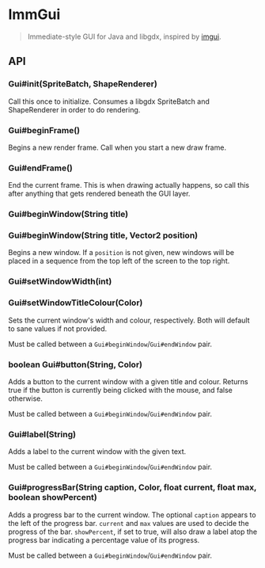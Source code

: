 # ImmGui
> Immediate-style GUI for Java and libgdx, inspired by
> [imgui](https://github.com/ocornut/imgui).

## API

### Gui#init(SpriteBatch, ShapeRenderer)

Call this once to initialize. Consumes a libgdx SpriteBatch and ShapeRenderer in
order to do rendering.


### Gui#beginFrame()

Begins a new render frame. Call when you start a new draw frame.


### Gui#endFrame()

End the current frame. This is when drawing actually happens, so call this after
anything that gets rendered beneath the GUI layer.


### Gui#beginWindow(String title)
### Gui#beginWindow(String title, Vector2 position)

Begins a new window. If a `position` is not given, new windows will be placed in
a sequence from the top left of the screen to the top right.


### Gui#setWindowWidth(int)
### Gui#setWindowTitleColour(Color)

Sets the current window's width and colour, respectively. Both will default to
sane values if not provided.

Must be called between a `Gui#beginWindow`/`Gui#endWindow` pair.


### boolean Gui#button(String, Color)

Adds a button to the current window with a given title and colour. Returns true
if the button is currently being clicked with the mouse, and false otherwise.

Must be called between a `Gui#beginWindow`/`Gui#endWindow` pair.


### Gui#label(String)

Adds a label to the current window with the given text.

Must be called between a `Gui#beginWindow`/`Gui#endWindow` pair.


### Gui#progressBar(String caption, Color, float current, float max, boolean showPercent)

Adds a progress bar to the current window. The optional `caption` appears to the
left of the progress bar. `current` and `max` values are used to decide the
progress of the bar. `showPercent`, if set to true, will also draw a label atop
the progress bar indicating a percentage value of its progress.

Must be called between a `Gui#beginWindow`/`Gui#endWindow` pair.

